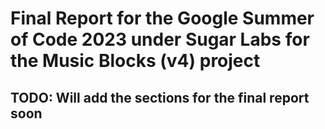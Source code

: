 # Final Report for the Google Summer of Code 2023 under Sugar Labs for the Music Blocks (v4) project

## TODO: Will add the sections for the final report soon
